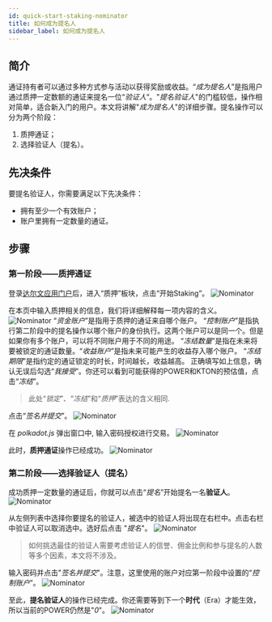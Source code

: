 ```yaml
---
id: quick-start-staking-nominator
title: 如何成为提名人
sidebar_label: 如何成为提名人
---
```


## 简介

通证持有者可以通过多种方式参与活动以获得奖励或收益。“*成为提名人*”是指用户通过质押一定数额的通证来提名一位“*验证人*“。"*提名验证人*"的门槛较低，操作相对简单，适合新入门的用户。本文将讲解"*成为提名人*"的详细步骤。提名操作可以分为两个阶段：

1. 质押通证；
2. 选择验证人（提名）。

## 先决条件

要提名验证人，你需要满足以下先决条件：
- 拥有至少一个有效账户；
- 账户里拥有一定数量的通证。

## 步骤

### 第一阶段——质押通证

登录[达尔文应用门户](https://apps.darwinia.network)后，进入“质押”板块，点击“开始Staking”。
![Nominator](assets/quick_start_zh-CN/darwinia-staking-nominator-01_zh-CN.png)

在本页中输入质押相关的信息，我们将详细解释每一项内容的含义。
![Nominator](assets/quick_start_zh-CN/darwinia-staking-nominator-02_zh-CN.png)
“*资金账户*”是指用于质押的通证来自哪个账户。 “*控制账户*”是指执行第二阶段中的提名操作以哪个账户的身份执行。这两个账户可以是同一个。但是如果你有多个账户，可以将不同账户用于不同的用途。 “*冻结数量*”是指在未来将要被锁定的通证数量。“*收益账户*”是指未来可能产生的收益存入哪个账户。 “*冻结期限*”是指约定的通证锁定的时长，时间越长，收益越高。 正确填写如上信息，确认无误后勾选“*我接受*”。你还可以看到可能获得的POWER和KTON的预估值，点击“*冻结*”。
> 此处“*锁定*”、“*冻结*”和“*质押*”表达的含义相同.

点击“*签名并提交*”。
![Nominator](assets/quick_start_zh-CN/darwinia-staking-nominator-03_zh-CN.png)

在 *polkadot.js* 弹出窗口中, 输入密码授权进行交易。
![Nominator](assets/quick_start/darwinia-staking-nominator-04.png)

此时，**质押通证**操作已经成功。
![Nominator](assets/quick_start_zh-CN/darwinia-staking-nominator-05_zh-CN.png)

### 第二阶段——选择验证人（提名）

成功质押一定数量的通证后，你就可以点击“*提名*”开始提名一名**验证人**。
![Nominator](assets/quick_start_zh-CN/darwinia-staking-nominator-11_zh-CN.png)

从左侧列表中选择你要提名的验证人，被选中的验证人将出现在右栏中。点击右栏中验证人可以取消选中。选好后点击 "*提名*"。
![Nominator](assets/quick_start_zh-CN/darwinia-staking-nominator-12_zh-CN.png)
> 如何挑选最佳的验证人需要考虑验证人的信誉、佣金比例和参与提名的人数等多个因素，本文将不涉及。

输入密码并点击"*签名并提交*"。注意，这里使用的账户对应第一阶段中设置的“*控制账户*”。
![Nominator](assets/quick_start_zh-CN/darwinia-staking-nominator-13_zh-CN.png)

至此，**提名验证人**的操作已经完成。你还需要等到下一个**时代**（Era）才能生效，所以当前的POWER仍然是"*0*"。
![Nominator](assets/quick_start_zh-CN/darwinia-staking-nominator-14_zh-CN.png)